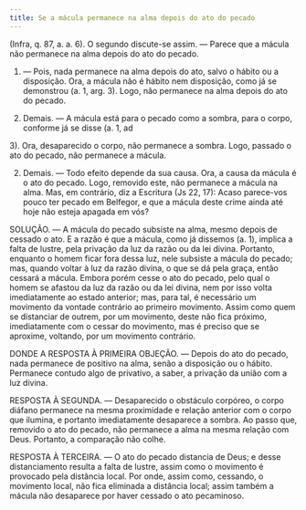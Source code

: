 ```yaml
---
title: Se a mácula permanece na alma depois do ato do pecado
---
```


(Infra, q. 87, a. a. 6).
  O segundo discute-se assim. — Parece que a mácula não permanece na alma depois do ato do pecado.  

1. — Pois, nada permanece na alma depois do ato, salvo o hábito ou a disposição. Ora, a mácula não é hábito nem disposição, como já se demonstrou (a. 1, arg. 3). Logo, não permanece na alma depois do ato do pecado.  

2. Demais. — A mácula está para o pecado como a sombra, para o corpo, conforme já se disse (a. 1, ad 

3). Ora, desaparecido o corpo, não permanece a sombra. Logo, passado o ato do pecado, não permanece a mácula.  

2. Demais. — Todo efeito depende da sua causa. Ora, a causa da mácula é o ato do pecado. Logo, removido este, não permanece a mácula na alma.  Mas, em contrário, diz a Escritura (Js 22, 17): Acaso parece-vos pouco ter pecado em Belfegor, e que a mácula deste crime ainda até hoje não esteja apagada em vós?  

SOLUÇÃO. — A mácula do pecado subsiste na alma, mesmo depois de cessado o ato. E a razão é que a mácula, como já dissemos (a. 1), implica a falta de lustre, pela privação da luz da razão ou da lei divina. Portanto, enquanto o homem ficar fora dessa luz, nele subsiste a mácula do pecado; mas, quando voltar à luz da razão divina, o que se dá pela graça, então cessará a mácula. Embora porém cesse o ato do pecado, pelo qual o homem se afastou da luz da razão ou da lei divina, nem por isso volta imediatamente ao estado anterior; mas, para tal, é necessário um movimento da vontade contrário ao primeiro movimento. Assim como quem se distanciar de outrem, por um movimento, deste não fica próximo, imediatamente com o cessar do movimento, mas é preciso que se aproxime, voltando, por um movimento contrário.  

DONDE A RESPOSTA À PRIMEIRA OBJEÇÃO. — Depois do ato do pecado, nada permanece de positivo na alma, senão a disposição ou o hábito. Permanece contudo algo de privativo, a saber, a privação da união com a luz divina.  

RESPOSTA À SEGUNDA. — Desaparecido o obstáculo corpóreo, o corpo diáfano permanece na mesma proximidade e relação anterior com o corpo que ilumina, e portanto imediatamente desaparece a sombra. Ao passo que, removido o ato do pecado, não permanece a alma na mesma relação com Deus. Portanto, a comparação não colhe.  

RESPOSTA À TERCEIRA. — O ato do pecado distancia de Deus; e desse distanciamento resulta a falta de lustre, assim como o movimento é provocado pela distância local. Por onde, assim como, cessando, o movimento local, não fica eliminada a distância local; assim também a mácula não desaparece por haver cessado o ato pecaminoso.